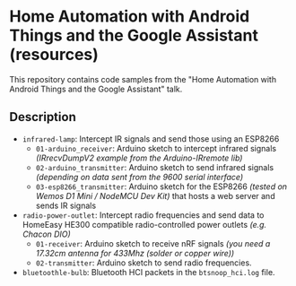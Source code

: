 # Home Automation with Android Things and the Google Assistant (resources)

This repository contains code samples from the "Home Automation with Android Things and the Google Assistant" talk.


## Description

* `infrared-lamp`: Intercept IR signals and send those using an ESP8266
  * `01-arduino_receiver`: Arduino sketch to intercept infrared signals _(IRrecvDumpV2 example from the Arduino-IRremote lib)_
  * `02-arduino_transmitter`: Arduino sketch to send infrared signals _(depending on data sent from the 9600 serial interface)_
  * `03-esp8266_transmitter`: Arduino sketch for the ESP8266 _(tested on Wemos D1 Mini / NodeMCU Dev Kit)_ that hosts a web server and sends IR signals
* `radio-power-outlet`: Intercept radio frequencies and send data to HomeEasy HE300 compatible radio-controlled power outlets _(e.g. Chacon DIO)_
  * `01-receiver`: Arduino sketch to receive nRF signals _(you need a 17.32cm antenna for 433Mhz (solder or copper wire))_
  * `02-transmitter`: Arduino sketch to send radio frequencies.
* `bluetoothle-bulb`: Bluetooth HCI packets in the `btsnoop_hci.log` file.
